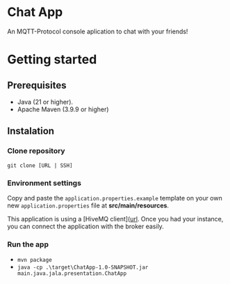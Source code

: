 # Chat App

An MQTT-Protocol console aplication to chat with your friends!


# Getting started

## Prerequisites
* Java (21 or higher). 
* Apache Maven (3.9.9 or higher)

## Instalation

### Clone repository
```
git clone [URL | SSH]
```

### Environment settings

Copy and paste the `application.properties.example` template on your own new `application.properties` file at **src/main/resources**.

This application is using a [HiveMQ client]([url](https://auth.hivemq.cloud/u/login/identifier?state=hKFo2SBwMHlDU0ZsN2VCWE9ubmZzQWUyajdaSUtUY0RHdVd2VqFur3VuaXZlcnNhbC1sb2dpbqN0aWTZIGtmckpBQmtHaDZ1ZVFkSnJyVmZoLV9qS2h6Q3Jsamh6o2NpZNkgSWFqbzRlMzJqeHdVczhBZEZ4Z3hRbjJWUDNZd0laVEs). Once you had your instance, you can connect the application with the broker easily. 


### Run the app
* ```mvn package```
* ```java -cp .\target\ChatApp-1.0-SNAPSHOT.jar main.java.jala.presentation.ChatApp```
